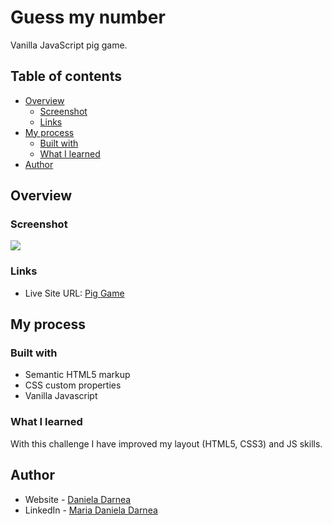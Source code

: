 # Guess my number

Vanilla JavaScript pig game.

## Table of contents

- [Overview](#overview)
  - [Screenshot](#screenshot)
  - [Links](#links)
- [My process](#my-process)
  - [Built with](#built-with)
  - [What I learned](#what-i-learned)
- [Author](#author)

## Overview

### Screenshot

![](./screenshot.PNG)

### Links

- Live Site URL: [Pig Game](https://mdanieladla.github.io/pig-game/)

## My process

### Built with

- Semantic HTML5 markup
- CSS custom properties
- Vanilla Javascript

### What I learned

With this challenge I have improved my layout (HTML5, CSS3) and JS skills.

## Author

- Website - [Daniela Darnea](https://mdanieladla.github.io/portfolio/)
- LinkedIn - [Maria Daniela Darnea](https://www.linkedin.com/in/mdanielad/)

